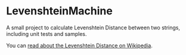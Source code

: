 LevenshteinMachine
==================

A small project to calculate Levenshtein Distance between two strings, including unit tests and samples.

You can [read about the Levenshtein Distance on Wikipedia](http://en.m.wikipedia.org/wiki/Levenshtein_distance).
